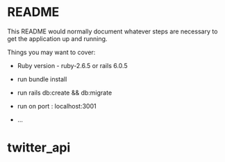 # README

This README would normally document whatever steps are necessary to get the
application up and running.

Things you may want to cover:

* Ruby version - ruby-2.6.5 or rails 6.0.5

* run bundle install

* run rails db:create && db:migrate

* run on port : localhost:3001

* ...
# twitter_api
